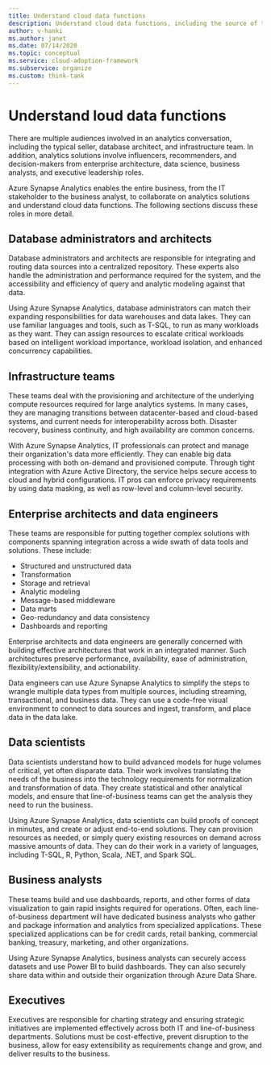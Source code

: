 ```yaml
---
title: Understand cloud data functions
description: Understand cloud data functions, including the source of the functionality, the scope, and the deliverable.
author: v-hanki
ms.author: janet
ms.date: 07/14/2020
ms.topic: conceptual
ms.service: cloud-adoption-framework
ms.subservice: organize
ms.custom: think-tank
---
```


# Understand loud data functions

There are multiple audiences involved in an analytics conversation, including the typical seller, database architect, and infrastructure team. In addition, analytics solutions involve influencers, recommenders, and decision-makers from enterprise architecture, data science, business analysts, and executive leadership roles.

Azure Synapse Analytics enables the entire business, from the IT stakeholder to the business analyst, to collaborate on analytics solutions and understand cloud data functions. The following sections discuss these roles in more detail.

## Database administrators and architects

Database administrators and architects are responsible for integrating and routing data sources into a centralized repository. These experts also handle the administration and performance required for the system, and the accessibility and efficiency of query and analytic modeling against that data.

Using Azure Synapse Analytics, database administrators can match their expanding responsibilities for data warehouses and data lakes. They can use familiar languages and tools, such as T-SQL, to run as many workloads as they want. They can assign resources to escalate critical workloads based on intelligent workload importance, workload isolation, and enhanced concurrency capabilities.

## Infrastructure teams

These teams deal with the provisioning and architecture of the underlying compute resources required for large analytics systems. In many cases, they are managing transitions between datacenter-based and cloud-based systems, and current needs for interoperability across both. Disaster recovery, business continuity, and high availability are common concerns.

With Azure Synapse Analytics, IT professionals can protect and manage their organization's data more efficiently. They can enable big data processing with both on-demand and provisioned compute. Through tight integration with Azure Active Directory, the service helps secure access to cloud and hybrid configurations. IT pros can enforce privacy requirements by using data masking, as well as row-level and column-level security.

## Enterprise architects and data engineers

These teams are responsible for putting together complex solutions with components spanning integration across a wide swath of data tools and solutions. These include:

- Structured and unstructured data
- Transformation
- Storage and retrieval
- Analytic modeling
- Message-based middleware
- Data marts
- Geo-redundancy and data consistency
- Dashboards and reporting

 Enterprise architects and data engineers are generally concerned with building effective architectures that work in an integrated manner. Such architectures preserve performance, availability, ease of administration, flexibility/extensibility, and actionability.

Data engineers can use Azure Synapse Analytics to simplify the steps to wrangle multiple data types from multiple sources, including streaming, transactional, and business data. They can use a code-free visual environment to connect to data sources and ingest, transform, and place data in the data lake.

## Data scientists

Data scientists understand how to build advanced models for huge volumes of critical, yet often disparate data. Their work involves translating the needs of the business into the technology requirements for normalization and transformation of data. They create statistical and other analytical models, and ensure that line-of-business teams can get the analysis they need to run the business.

Using Azure Synapse Analytics, data scientists can build proofs of concept in minutes, and create or adjust end-to-end solutions. They can provision resources as needed, or simply query existing resources on demand across massive amounts of data. They can do their work in a variety of languages, including T-SQL, R, Python, Scala, .NET, and Spark SQL.

## Business analysts

These teams build and use dashboards, reports, and other forms of data visualization to gain rapid insights required for operations. Often, each line-of-business department will have dedicated business analysts who gather and package information and analytics from specialized applications. These specialized applications can be for credit cards, retail banking, commercial banking, treasury, marketing, and other organizations.

Using Azure Synapse Analytics, business analysts can securely access datasets and use Power BI to build dashboards. They can also securely share data within and outside their organization through Azure Data Share.

## Executives

Executives are responsible for charting strategy and ensuring strategic initiatives are implemented effectively across both IT and line-of-business departments. Solutions must be cost-effective, prevent disruption to the business, allow for easy extensibility as requirements change and grow, and deliver results to the business.
